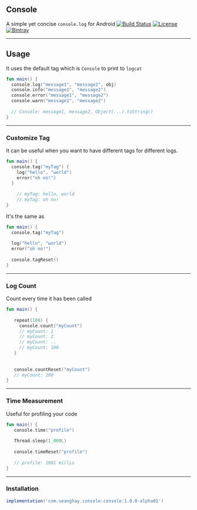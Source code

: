## Console
A simple yet concise `console.log` for Android
[ ![Build Status](https://travis-ci.org/seanghay/studio.svg?branch=master)](https://travis-ci.org/seanghay/console)
[![License](https://img.shields.io/badge/License-Apache%202.0-blue.svg)](https://opensource.org/licenses/Apache-2.0)
[ ![Bintray](https://api.bintray.com/packages/seanghay/maven/console/images/download.svg) ](https://bintray.com/seanghay/maven/console/_latestVersion)

------------

## Usage
It uses the default tag which is `Console` to print to `logcat`


```kotlin
fun main() {
  console.log("message1", "message2", obj)
  console.info("message1", "message2")
  console.error("message1", "message2")
  console.warn("message1", "message2")
  
  // Console: message1, message2, Object(...).toString()
}
```

------------


### Customize Tag
It can be useful when you want to have different tags for different logs.

```kotlin
fun main() {
  console.tag("myTag") {
    log("hello", "world")
    error("oh no!")
  }
  
    // myTag: hello, world
    // myTag: oh no!
}
```
It's the same as

```kotlin
fun main() {
  console.tag("myTag")
  
  log("hello", "world")
  error("oh no!")
  
  console.tagReset()
}
```
------------

### Log Count
Count every time it has been called

```kotlin
fun main() {
   
   repeat(100) {
     console.count("myCount")
     // myCount: 1
     // myCount: 2
     // myCount: ..
     // myCount: 100
   }
   
   
   console.countReset("myCount")
   // myCount: 100
}
```

------------


### Time Measurement
Useful for profiling your code

```kotlin
fun main() {
   console.time("profile")
   
   Thread.sleep(1_000L)
   
   console.timeReset("profile")
   
   // profile: 1001 millis
}
```

--------

### Installation

```groovy
implementation('com.seanghay.console:console:1.0.0-alpha01')
```

